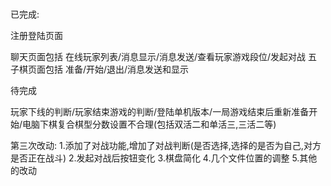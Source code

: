 # 
已完成:

注册登陆页面

聊天页面包括 在线玩家列表/消息显示/消息发送/查看玩家游戏段位/发起对战
五子棋页面包括 准备/开始/退出/消息发送和显示

待完成

玩家下线的判断/玩家结束游戏的判断/登陆单机版本/一局游戏结束后重新准备开始/电脑下棋复合棋型分数设置不合理(包括双活二和单活三,三活二等)

第三次改动:
1.添加了对战功能,增加了对战判断(是否选择,选择的是否为自己,对方是否正在战斗)
2.发起对战后按钮变化
3.棋盘简化
4.几个文件位置的调整
5.其他的改动


